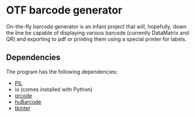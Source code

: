 # OTF barcode generator

On-the-fly barcode generator is an infant project that will, hopefully, down the line be capable of displaying various
barcode (currently DataMatrix and QR) and exporting to pdf or printing them using a special printer for labels.

## Dependencies
The program has the following dependencies:

  * [PIL](http://www.pythonware.com/products/pil/)
  * io (comes installed with Python)
  * [qrcode](https://pypi.python.org/pypi/qrcode)
  * [huBarcode](https://github.com/hudora/huBarcode)
  * [tkinter](https://wiki.python.org/moin/TkInter)